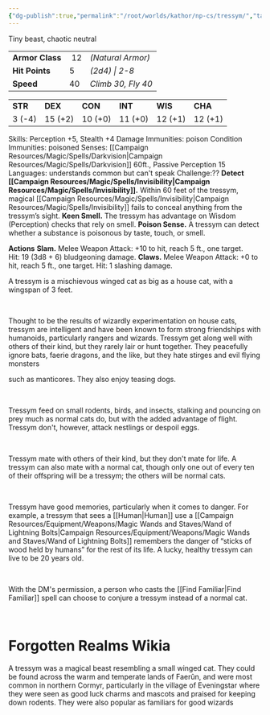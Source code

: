 ```yaml
---
{"dg-publish":true,"permalink":"/root/worlds/kathor/np-cs/tressym/","tags":["Kathor"]}
---
```


Tiny beast, chaotic neutral

<table><tbody><tr class="odd"><td><strong>Armor Class</strong></td><td> 12</td><td><em>(Natural Armor)</em></td></tr><tr class="even"><td><strong>Hit Points</strong></td><td>5</td><td><em>(2d4) | 2-8</em></td></tr><tr class="odd"><td><strong>Speed</strong></td><td>40</td><td><em>Climb 30, Fly 40</em></td></tr></tbody></table>


<table><tbody><tr class="odd"><td><strong>STR</strong></td><td><strong>DEX</strong></td><td><strong>CON</strong></td><td><strong>INT</strong></td><td><strong>WIS</strong></td><td><strong>CHA</strong></td></tr><tr class="even"><td>3 (-4)</td><td>15 (+2)</td><td>10 (+0)</td><td>11 (+0)</td><td>12 (+1)</td><td>12 (+1)</td></tr></tbody></table>

Skills: Perception +5, Stealth +4
Damage Immunities: poison
Condition Immunities: poisoned
Senses: [[Campaign Resources/Magic/Spells/Darkvision\|Campaign Resources/Magic/Spells/Darkvision]] 60ft., Passive Perception 15
Languages: understands common but can't speak
Challenge:??
**Detect [[Campaign Resources/Magic/Spells/Invisibility\|Campaign Resources/Magic/Spells/Invisibility]].** Within 60 feet of the tressym, magical [[Campaign Resources/Magic/Spells/Invisibility\|Campaign Resources/Magic/Spells/Invisibility]] fails to conceal anything from the tressym’s sight.
**Keen Smell.** The tressym has advantage on Wisdom (Perception) checks that rely on smell.
**Poison Sense.** A tressym can detect whether a substance is poisonous by taste, touch, or smell.

**Actions**
**Slam.** Melee Weapon Attack: +10 to hit, reach 5 ft., one target. Hit: 19 (3d8 + 6) bludgeoning damage.
**Claws.** Melee Weapon Attack: +0 to hit, reach 5 ft., one target. Hit: 1 slashing damage.


A tressym is a mischievous winged cat as big as a house cat, with a wingspan of 3 feet.

 

Thought to be the results of wizardly experimentation on house cats, tressym are intelligent and have been known to form strong friendships with humanoids, particularly rangers and wizards. Tressym get along well with others of their kind, but they rarely lair or hunt together. They peacefully ignore bats, faerie dragons, and the like, but they hate stirges and evil flying monsters

such as manticores. They also enjoy teasing dogs.

 

Tressym feed on small rodents, birds, and insects, stalking and pouncing on prey much as normal cats do, but with the added advantage of flight. Tressym don't, however, attack nestlings or despoil eggs.

 

Tressym mate with others of their kind, but they don't mate for life. A tressym can also mate with a normal cat, though only one out of every ten of their offspring will be a tressym; the others will be normal cats.

 

Tressym have good memories, particularly when it comes to danger. For example, a tressym that sees a [[Human\|Human]] use a [[Campaign Resources/Equipment/Weapons/Magic Wands and Staves/Wand of Lightning Bolts\|Campaign Resources/Equipment/Weapons/Magic Wands and Staves/Wand of Lightning Bolts]] remembers the danger of “sticks of wood held by humans” for the rest of its life. A lucky, healthy tressym can live to be 20 years old.

 

With the DM's permission, a person who casts the [[Find Familiar\|Find Familiar]] spell can choose to conjure a tressym instead of a normal cat.

 

# **Forgotten Realms Wikia**

A tressym was a magical beast resembling a small winged cat. They could be found across the warm and temperate lands of Faerûn, and were most common in northern Cormyr, particularly in the village of Eveningstar where they were seen as good luck charms and mascots and praised for keeping down rodents. They were also popular as familiars for good wizards
 